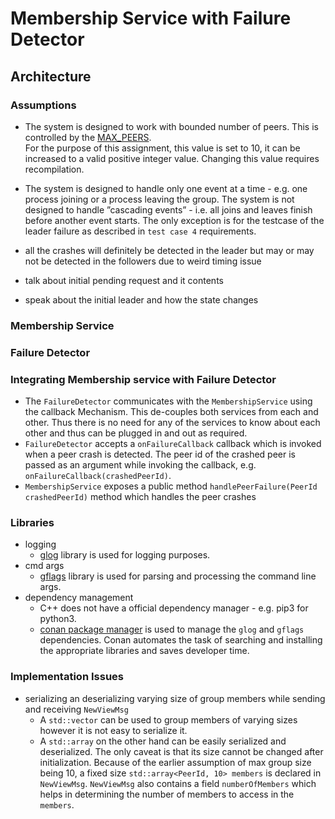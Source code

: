 # Membership Service with Failure Detector

## Architecture

### Assumptions
- The system is designed to work with bounded number of peers. This is controlled by the
[MAX_PEERS](src/message.h#L12). <br/>
For the purpose of this assignment, this value is set to 10, it can be increased to a valid positive integer value.
Changing this value requires recompilation.

- The system is designed to handle only one event at a time - e.g. one process joining or a process leaving the group.
The system is not designed to handle ”cascading events” - i.e. all joins and leaves finish before another event starts. 
The only exception is for the testcase of the leader failure as described in `test case 4` requirements.




- all the crashes will definitely be detected in the leader but may or may not be detected in the followers 
due to weird timing issue
- talk about initial pending request and it contents
- speak about the initial leader and how the state changes 


### Membership Service

### Failure Detector

### Integrating Membership service with Failure Detector
- The `FailureDetector` communicates with the `MembershipService` using the callback Mechanism. This de-couples both
services from each and other. Thus there is no need for any of the services to know about each other and thus can be
plugged in and out as required.
- `FailureDetector` accepts a `onFailureCallback` callback which is invoked when a peer crash is detected. The peer id
of the crashed peer is passed as an argument while invoking the callback, e.g. `onFailureCallback(crashedPeerId)`.
- `MembershipService` exposes a public method `handlePeerFailure(PeerId crashedPeerId)` method which handles the peer
crashes

### Libraries
- logging
    - [glog](https://github.com/google/glog) library is used for logging purposes.
- cmd args
    - [gflags](https://github.com/gflags/gflags) library is used for parsing and processing the command line args.
- dependency management
    - C++ does not have a official dependency manager - e.g. pip3 for python3.
    - [conan package manager](https://conan.io/) is used to manage the `glog` and `gflags` dependencies. 
    Conan automates the task of searching and installing the appropriate libraries and saves developer time.

### Implementation Issues
- serializing an deserializing varying size of group members while sending and receiving `NewViewMsg`
    - A `std::vector` can be used to group members of varying sizes however it is not easy to serialize it.
    - A `std::array` on the other hand can be easily serialized and deserialized. The only caveat is that its size cannot
    be changed after initialization. Because of the earlier assumption of max group size being 10, a fixed size
    `std::array<PeerId, 10> members` is declared in `NewViewMsg`. `NewViewMsg` also contains a field `numberOfMembers`
    which helps in determining the number of members to access in the `members`.
